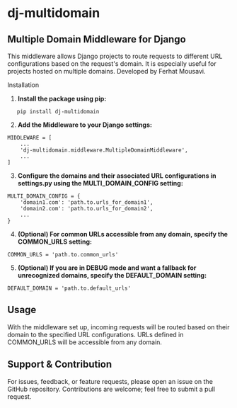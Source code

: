 # dj-multidomain

## Multiple Domain Middleware for Django
This middleware allows Django projects to route requests to different URL configurations based on the request's domain. It is especially useful for projects hosted on multiple domains. Developed by Ferhat Mousavi.

Installation
1. **Install the package using pip:**
```
   pip install dj-multidomain
```
2. **Add the Middleware to your Django settings:**
```
MIDDLEWARE = [
    ...
    'dj-multidomain.middleware.MultipleDomainMiddleware',
    ...
]
```
3. **Configure the domains and their associated URL configurations in settings.py using the MULTI_DOMAIN_CONFIG setting:**
```
MULTI_DOMAIN_CONFIG = {
    'domain1.com': 'path.to.urls_for_domain1',
    'domain2.com': 'path.to.urls_for_domain2',
    ...
}
```
4. **(Optional) For common URLs accessible from any domain, specify the COMMON_URLS setting:**
```
COMMON_URLS = 'path.to.common_urls'
```
5. **(Optional) If you are in DEBUG mode and want a fallback for unrecognized domains, specify the DEFAULT_DOMAIN setting:**
```
DEFAULT_DOMAIN = 'path.to.default_urls'
```
## Usage
With the middleware set up, incoming requests will be routed based on their domain to the specified URL configurations. URLs defined in COMMON_URLS will be accessible from any domain.

## Support & Contribution
For issues, feedback, or feature requests, please open an issue on the GitHub repository. Contributions are welcome; feel free to submit a pull request.
